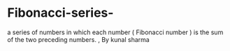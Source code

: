 # Fibonacci-series-
a series of numbers in which each number ( Fibonacci number ) is the sum of the two preceding numbers. , By kunal sharma
